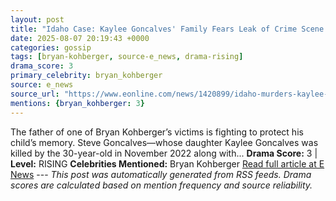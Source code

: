```yaml
---
layout: post
title: "Idaho Case: Kaylee Goncalves' Family Fears Leak of Crime Scene Photos"
date: 2025-08-07 20:19:43 +0000
categories: gossip
tags: [bryan-kohberger, source-e_news, drama-rising]
drama_score: 3
primary_celebrity: bryan_kohberger
source: e_news
source_url: "https://www.eonline.com/news/1420899/idaho-murders-kaylee-goncalves-dad-on-crime-scene-photos?cmpid=rss-syndicate-genericrss-us-top_stories"
mentions: {bryan_kohberger: 3}
---
```


The father of one of Bryan Kohberger’s victims is fighting to protect his child’s memory. Steve Goncalves—whose daughter Kaylee Goncalves was killed by the 30-year-old in November 2022 along with... **Drama Score:** 3 | **Level:** RISING **Celebrities Mentioned:** Bryan Kohberger [Read full article at E News](https://www.eonline.com/news/1420899/idaho-murders-kaylee-goncalves-dad-on-crime-scene-photos?cmpid=rss-syndicate-genericrss-us-top_stories) --- *This post was automatically generated from RSS feeds. Drama scores are calculated based on mention frequency and source reliability.*